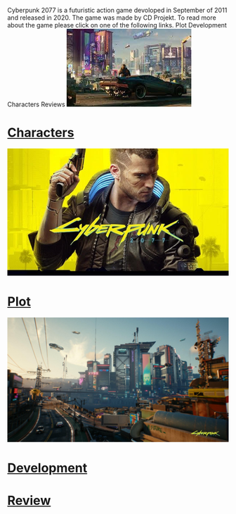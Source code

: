 Cyberpunk 2077 is a futuristic action game devoloped in September of 2011 and released in 2020. The game was made by CD Projekt. To read more about the game please click on one of the following links. Plot Development Characters Reviews
![1](/cy.jpg)
# [Characters](/Characters.md)
![2](/cyb.jpg)
# [Plot](/Plot.md)
![3](/cyber.jpg)
# [Development](/Development.md)
# [Review](/Reviewp)
